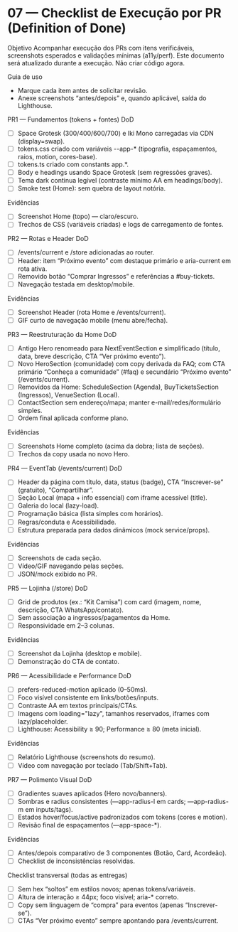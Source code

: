 # 07 — Checklist de Execução por PR (Definition of Done)

Objetivo
Acompanhar execução dos PRs com itens verificáveis, screenshots esperados e validações mínimas (a11y/perf). Este documento será atualizado durante a execução. Não criar código agora.

Guia de uso
- Marque cada item antes de solicitar revisão.
- Anexe screenshots “antes/depois” e, quando aplicável, saída do Lighthouse.

PR1 — Fundamentos (tokens + fontes)
DoD
- [ ] Space Grotesk (300/400/600/700) e Iki Mono carregadas via CDN (display=swap).
- [ ] tokens.css criado com variáveis --app-* (tipografia, espaçamentos, raios, motion, cores-base).
- [ ] tokens.ts criado com constants app.*.
- [ ] Body e headings usando Space Grotesk (sem regressões graves).
- [ ] Tema dark continua legível (contraste mínimo AA em headings/body).
- [ ] Smoke test (Home): sem quebra de layout notória.

Evidências
- [ ] Screenshot Home (topo) — claro/escuro.
- [ ] Trechos de CSS (variáveis criadas) e logs de carregamento de fontes.

PR2 — Rotas e Header
DoD
- [ ] /events/current e /store adicionadas ao router.
- [ ] Header: item “Próximo evento” com destaque primário e aria-current em rota ativa.
- [ ] Removido botão “Comprar Ingressos” e referências a #buy-tickets.
- [ ] Navegação testada em desktop/mobile.

Evidências
- [ ] Screenshot Header (rota Home e /events/current).
- [ ] GIF curto de navegação mobile (menu abre/fecha).

PR3 — Reestruturação da Home
DoD
- [ ] Antigo Hero renomeado para NextEventSection e simplificado (título, data, breve descrição, CTA “Ver próximo evento”).
- [ ] Novo HeroSection (comunidade) com copy derivada da FAQ; com CTA primário “Conheça a comunidade” (#faq) e secundário “Próximo evento” (/events/current).
- [ ] Removidos da Home: ScheduleSection (Agenda), BuyTicketsSection (Ingressos), VenueSection (Local).
- [ ] ContactSection sem endereço/mapa; manter e-mail/redes/formulário simples.
- [ ] Ordem final aplicada conforme plano.

Evidências
- [ ] Screenshots Home completo (acima da dobra; lista de seções).
- [ ] Trechos da copy usada no novo Hero.

PR4 — EventTab (/events/current)
DoD
- [ ] Header da página com título, data, status (badge), CTA “Inscrever-se” (gratuito), “Compartilhar”.
- [ ] Seção Local (mapa + info essencial) com iframe acessível (title).
- [ ] Galeria do local (lazy-load).
- [ ] Programação básica (lista simples com horários).
- [ ] Regras/conduta e Acessibilidade.
- [ ] Estrutura preparada para dados dinâmicos (mock service/props).

Evidências
- [ ] Screenshots de cada seção.
- [ ] Vídeo/GIF navegando pelas seções.
- [ ] JSON/mock exibido no PR.

PR5 — Lojinha (/store)
DoD
- [ ] Grid de produtos (ex.: “Kit Camisa”) com card (imagem, nome, descrição, CTA WhatsApp/contato).
- [ ] Sem associação a ingressos/pagamentos da Home.
- [ ] Responsividade em 2–3 colunas.

Evidências
- [ ] Screenshot da Lojinha (desktop e mobile).
- [ ] Demonstração do CTA de contato.

PR6 — Acessibilidade e Performance
DoD
- [ ] prefers-reduced-motion aplicado (0–50ms).
- [ ] Foco visível consistente em links/botões/inputs.
- [ ] Contraste AA em textos principais/CTAs.
- [ ] Imagens com loading="lazy", tamanhos reservados, iframes com lazy/placeholder.
- [ ] Lighthouse: Acessibility ≥ 90; Performance ≥ 80 (meta inicial).

Evidências
- [ ] Relatório Lighthouse (screenshots do resumo).
- [ ] Vídeo com navegação por teclado (Tab/Shift+Tab).

PR7 — Polimento Visual
DoD
- [ ] Gradientes suaves aplicados (Hero novo/banners).
- [ ] Sombras e radius consistentes (—app-radius-l em cards; —app-radius-m em inputs/tags).
- [ ] Estados hover/focus/active padronizados com tokens (cores e motion).
- [ ] Revisão final de espaçamentos (—app-space-*).

Evidências
- [ ] Antes/depois comparativo de 3 componentes (Botão, Card, Acordeão).
- [ ] Checklist de inconsistências resolvidas.

Checklist transversal (todas as entregas)
- [ ] Sem hex “soltos” em estilos novos; apenas tokens/variáveis.
- [ ] Altura de interação ≥ 44px; foco visível; aria-* correto.
- [ ] Copy sem linguagem de “compra” para eventos (apenas “Inscrever-se”).
- [ ] CTAs “Ver próximo evento” sempre apontando para /events/current.